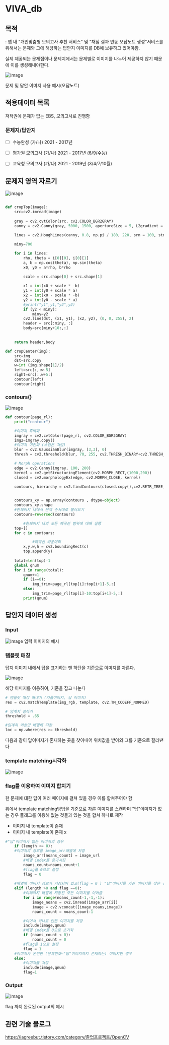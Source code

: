 # VIVA_db


## 목적

: 앱 내 "개인맞춤형 모의고사 추천 서비스" 및 "채점 결과 연동 오답노트 생성"서비스를 위해서는 문제와 그에 해당하는 답안지 이미지를 DB에 보유하고 있어야함.

실제 제공되는 문제집이나 문제지에서는 문제별로 이미지를 나누어 제공하지 않기 때문에 이를 생성해내야한다.

![image](https://user-images.githubusercontent.com/52443701/121131499-dd4f9180-c86a-11eb-8dce-274c21ffad28.png)

문제 및 답안 이미지 사용 예시(오답노트)



## 적용데이터 목록

저작권에 문제가 없는 EBS, 모의고사로 진행함



### 문제지/답안지

- [ ]  수능완성 (가/나) 2021 - 2017년
- [ ]  평가원 모의고사 (가/나) 2021 - 2017년 (6/9/수능)
- [ ]  교육청 모의고사 (가/나) 2021 - 2019년 (3/4/7/10월)



## 문제지 영역 자르기

![image](https://user-images.githubusercontent.com/52443701/121131665-12f47a80-c86b-11eb-88ef-be0c91e1ea0b.png)


```python

def cropTop(image):
    src=cv2.imread(image)
  
    gray = cv2.cvtColor(src, cv2.COLOR_BGR2GRAY)
    canny = cv2.Canny(gray, 5000, 1500, apertureSize = 5, L2gradient = True)
 
    lines = cv2.HoughLines(canny, 0.8, np.pi / 180, 220, srn = 100, stn = 200, min_theta = 89, max_theta = 91)

    miny=700

    for i in lines:
        rho, theta = i[0][0], i[0][1]
        a, b = np.cos(theta), np.sin(theta)
        x0, y0 = a*rho, b*rho
        
        scale = src.shape[0] + src.shape[1]

        x1 = int(x0 + scale * -b)
        y1 = int(y0 + scale * a)
        x2 = int(x0 - scale * -b)
        y2 = int(y0 - scale * a)
        #print("y1",y1,"y2",y2)
        if (y2 < miny):
            miny=y2
        cv2.line(dst, (x1, y1), (x2, y2), (0, 0, 255), 2)
        header = src[:miny, :]
        body=src[miny+10:,:]
 
        
    return header,body
```

```python
def cropCenter(img):
    src=img
    dst=src.copy
    w=int (img.shape[1]/2)
    left=src[:,:w-5]
    right=src[:,w+5:]
    contour(left)
    contour(right)
```



### contours()

![image](https://user-images.githubusercontent.com/52443701/121131715-26074a80-c86b-11eb-9f28-5173452bfd34.png)

```python
def contour(page_rl):
    print("contour")

    #이미지 흑백화 
    imgray = cv2.cvtColor(page_rl, cv2.COLOR_BGR2GRAY) 
    img2=imgray.copy()
    #이미지 이진화 (스캔본 처럼)
    blur = cv2.GaussianBlur(imgray, (3,3), 0)
    thresh = cv2.threshold(blur, 70, 255, cv2.THRESH_BINARY+cv2.THRESH_OTSU)[1]

    # Morph operations
    edge = cv2.Canny(imgray, 100, 200)
    kernel = cv2.getStructuringElement(cv2.MORPH_RECT,(1000,200))
    closed = cv2.morphologyEx(edge, cv2.MORPH_CLOSE, kernel)

    contours, hierarchy = cv2.findContours(closed.copy(),cv2.RETR_TREE, cv2.CHAIN_APPROX_SIMPLE)
    

    contours_xy = np.array(contours , dtype=object)
    contours_xy.shape
    #한페이지 내에서 문제 순서대로 불러오기
    contours=reversed(contours)

		#한페이지 내의 모든 폐곡선 범위에 대해 실행 
    top=[]
    for c in contours:

			#폐곡선 바운더리 
        x,y,w,h = cv2.boundingRect(c)
        top.append(y)
  
    total=len(top)-1
    global qnum
    for i in range(total):
        qnum+=1
        if (i==0):
            img_trim=page_rl[top[i]:top[i+1]-5,:]
        else:
            img_trim=page_rl[top[i]-10:top[i+1]-5,:]
        print(qnum)

```




## 답안지 데이터 생성



### Input

![image](https://user-images.githubusercontent.com/52443701/121131773-36b7c080-c86b-11eb-9158-7bd3db3a6361.png)
입력 이미지의 예시 

### 탬플릿 매칭

답지 이미지 내에서 답을 표기하는 맨 하단을 기준으로 이미지를 자른다.

![image](https://user-images.githubusercontent.com/52443701/121131815-46cfa000-c86b-11eb-9c13-c86f0f4aaab5.png)


해당 이미지를 이용하여, 기준을 잡고 나눈다

```python
# 탬플릿 매칭 해내기 (자를이미지, 답 이미지)
res = cv2.matchTemplate(img_rgb, template, cv2.TM_CCOEFF_NORMED)

# 임계치 정하기 
threshold = .65

#임계치 이상만 배열에 저장
loc = np.where(res >= threshold)
```

다음과 같이 답이미지가 존재하는 곳을 찾아내어 위치값을 받아와 그를 기준으로 잘라낸다



### template matching시각화

![image](https://user-images.githubusercontent.com/52443701/121131859-564ee900-c86b-11eb-9b2a-68e1576b6eeb.png)




### flag를 이용하여 이미지 합치기

한 문제에 대한 답이 여러 페이지에 걸쳐 있을 경우 이를 합쳐주어야 함

위에서 template matching방법을 기준으로 자른 이미지를 스캔하며 "답"이미지가 없는 경우 플래그를 이용해 없는 것들과 있는 것을 합쳐 하나로 제작 

- 이미지 내 template이 존재
- 이미지 내 template이 존재 x

```python
#"답"이미지가 없는 이미지의 경우 
    if (length <= 0):
    #이미지의 경로를 image_arr배열에 저장
        image_arr[noans_count] = image_url
        #배열 index를 증가시킴 
        noans_count=noans_count+1
        #flag를 0으로 설정
        flag = 0
        
    #배열에 이미지 경로가 저장되어 있고(flag = 0 ) "답"이미지를 가진 이미지를 찾은 경우
    elif (length >0 and flag ==0):
        #여태까지 배열에 저장된 모든 이미지를 이어줌 
        for i in range(noans_count-1,-1,-1):
            image_noans = cv2.imread(image_arr[i])
            image = cv2.vconcat([image_noans,image])
            noans_count = noans_count-1

        #이어서 하나로 만든 이미지를 저장 
        include(image,qnum)
        #배열 index를 0으로 초기화 
        if (noans_count < 0):
            noans_count = 0
        #flag를 1으로 설정 
        flag = 1
    #이미지가 온전한 (문제번호~"답"이미지까지 존재하는) 이미지인 경우
    else:
        #이미지를 저장 
        include(image,qnum) 
        flag=1
```

### Output
![image](https://user-images.githubusercontent.com/52443701/121131910-6a92e600-c86b-11eb-8018-a94f634bf29d.png)

flag 까지 완료된 output의 예시




## 관련 기술 블로그
https://iagreebut.tistory.com/category/졸업프로젝트/OpenCV
